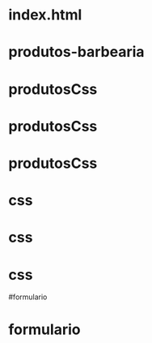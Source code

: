 # index.html
# produtos-barbearia
# produtosCss
# produtosCss
# produtosCss
# css
# css
# css
#formulario
# formulario
